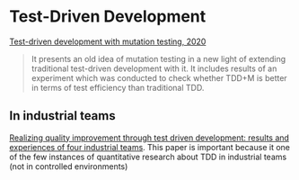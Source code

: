 # Test-Driven Development

[Test-driven development with mutation testing, 2020](https://link.springer.com/content/pdf/10.1007/s11219-020-09534-x.pdf)
> It presents an old idea of mutation testing in a new light of extending traditional test-driven development with it. It includes results of an experiment which was conducted to check whether TDD+M is better in terms of test efficiency than traditional TDD. 

## In industrial teams

[Realizing quality improvement through test driven development: results and experiences of four industrial teams](https://github.com/tpn/pdfs/raw/master/Realizing%20Quality%20Improvement%20Through%20Test%20Driven%20Development%20-%20Results%20and%20Experiences%20of%20Four%20Industrial%20Teams%20(nagappan_tdd).pdf). This paper is important because it one of the few instances of quantitative research about TDD in industrial teams (not in controlled environments)
